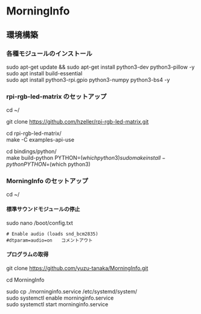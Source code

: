 # MorningInfo

## 環境構築

### 各種モジュールのインストール
sudo apt-get update && sudo apt-get install python3-dev python3-pillow -y  
sudo apt install build-essential  
sudo apt install python3-rpi.gpio python3-numpy python3-bs4 -y  

### rpi-rgb-led-matrix のセットアップ

cd ~/

git clone https://github.com/hzeller/rpi-rgb-led-matrix.git

cd rpi-rgb-led-matrix/  
make -C examples-api-use  
  
cd bindings/python/  
make build-python PYTHON=$(which python3)  
sudo make install-python PYTHON=$(which python3)  
  
  
### MorningInfo のセットアップ
cd ~/  

#### 標準サウンドモジュールの停止
sudo nano /boot/config.txt

```
# Enable audio (loads snd_bcm2835)
#dtparam=audio=on　　コメントアウト
```

#### プログラムの取得
git clone https://github.com/yuzu-tanaka/MorningInfo.git  

cd MorningInfo  

sudo cp ./morninginfo.service /etc/systemd/system/  
sudo systemctl enable morninginfo.service  
sudo systemctl start morninginfo.service  
